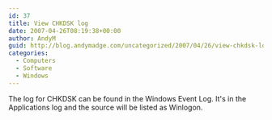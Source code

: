 ```yaml
---
id: 37
title: View CHKDSK log
date: 2007-04-26T08:19:38+00:00
author: AndyM
guid: http://blog.andymadge.com/uncategorized/2007/04/26/view-chkdsk-log/
categories:
  - Computers
  - Software
  - Windows
---
```

The log for CHKDSK can be found in the Windows Event Log. It's in the Applications log and the source will be listed as Winlogon.